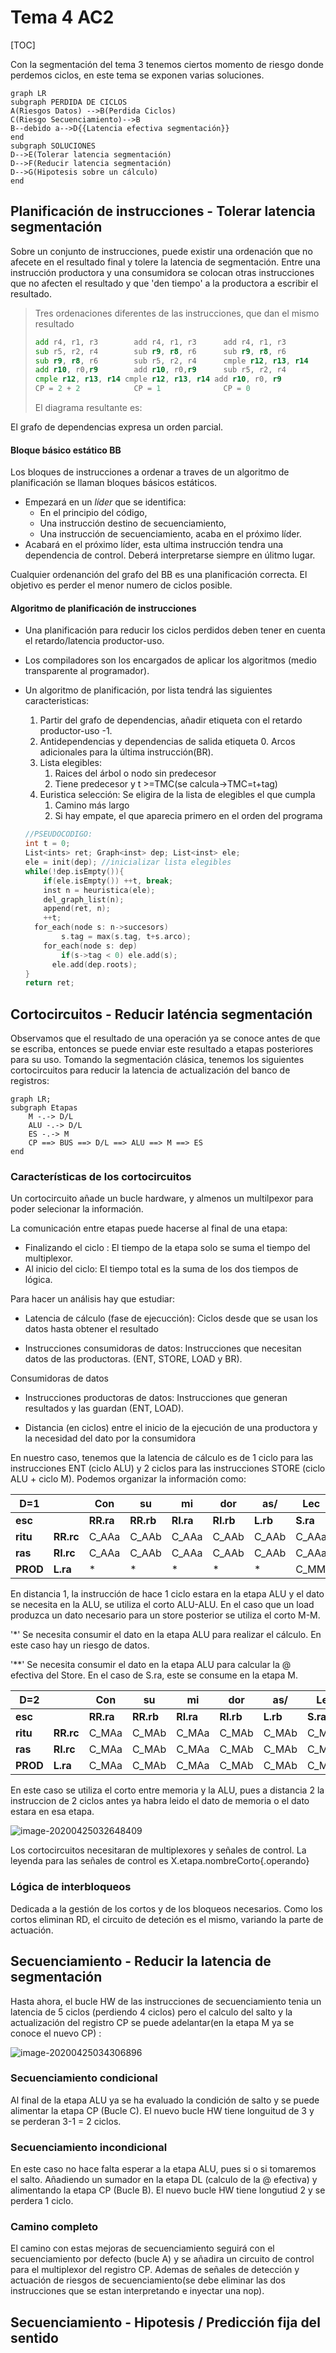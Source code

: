 # Tema 4 AC2

[TOC]

Con la segmentación del tema 3 tenemos ciertos momento de riesgo donde perdemos ciclos, en este tema se exponen varias soluciones.

```mermaid
graph LR
subgraph PERDIDA DE CICLOS
A(Riesgos Datos) -->B(Perdida Ciclos)
C(Riesgo Secuenciamiento)-->B
B--debido a-->D{{Latencia efectiva segmentación}}
end
subgraph SOLUCIONES
D-->E(Tolerar latencia segmentación)
D-->F(Reducir latencia segmentación)
D-->G(Hipotesis sobre un cálculo)
end
```

## Planificación de instrucciones - Tolerar latencia segmentación

Sobre un conjunto de instrucciones, puede existir una ordenación que no afecete en el resultado final y tolere la latencia de segmentación. Entre una instrucción productora y una consumidora se colocan otras instrucciones que no afecten el resultado y que 'den tiempo' a la productora a escribir el resultado. 

> Tres ordenaciones diferentes de las instrucciones, que dan el mismo resultado
>
> ````asm
> add r4, r1, r3 		add r4, r1, r3 		add r4, r1, r3
> sub r5, r2, r4 		sub r9, r8, r6 		sub r9, r8, r6
> sub r9, r8, r6 		sub r5, r2, r4 		cmple r12, r13, r14
> add r10, r0,r9 		add r10, r0,r9 		sub r5, r2, r4
> cmple r12, r13, r14 cmple r12, r13, r14 add r10, r0, r9
> CP = 2 + 2			CP = 1				CP = 0
> ````
>
> El diagrama resultante es:
>

El grafo de dependencias expresa un orden parcial.

#### Bloque básico estático BB

Los bloques de instrucciones a ordenar a traves de un algoritmo de planificación se llaman bloques básicos estáticos. 

* Empezará en un *líder* que se identifica:
  * En el principio del código,
  * Una instrucción destino de secuenciamiento,
  * Una instrucción de secuenciamiento, acaba en el próximo líder.
* Acabará en el próximo líder, esta ultima instrucción tendra una dependencia de control. Deberá interpretarse siempre en úlitmo lugar.

Cualquier ordenanción del grafo del BB es una planificación correcta. El objetivo es perder el menor numero de ciclos posible.

#### Algoritmo de planificación de instrucciones

* Una planificación para reducir los ciclos perdidos deben tener en cuenta el retardo/latencia productor-uso. 

* Los compiladores son los encargados de aplicar los algoritmos (medio transparente al programador).

* Un algoritmo de planificación, por lista tendrá las siguientes caracteristicas:

  1. Partir del grafo de dependencias, añadir etiqueta con  el retardo productor-uso -1.
  2. Antidependencias y dependencias de salida etiqueta 0. Arcos adicionales para la última instrucción(BR).
  3. Lista elegibles:
     1. Raices del árbol o nodo sin predecesor
     2. Tiene predecesor y t >=TMC(se calcula->TMC=t+tag)
  4. Euristica selección: Se eligira de la lista de elegibles el que cumpla
     1. Camino más largo
     2. Si hay empate, el que aparecia primero en el orden del programa

  ````c
  //PSEUDOCODIGO:
  int t = 0;
  List<ints> ret; Graph<inst> dep; List<inst> ele;
  ele = init(dep); //inicializar lista elegibles
  while(!dep.isEmpty()){
      if(ele.isEmpty()) ++t, break;
      inst n = heuristica(ele);
      del_graph_list(n);
      append(ret, n);
      ++t;
  	for_each(node s: n->succesors) 
          s.tag = max(s.tag, t+s.arco);
      for_each(node s: dep)
          if(s->tag < 0) ele.add(s);
     	ele.add(dep.roots);
  }
  return ret;
  ````

## Cortocircuitos - Reducir laténcia segmentación

Observamos que el resultado de una operación ya se conoce antes de que se escriba, entonces se puede enviar este resultado a etapas posteriores para su uso. Tomando la segmentación clásica, tenemos los siguientes cortocircuitos para reducir la latencia de actualización del banco de registros:

````mermaid
graph LR;
subgraph Etapas
	M -.-> D/L
	ALU -.-> D/L
	ES -.-> M
	CP ==> BUS ==> D/L ==> ALU ==> M ==> ES
end
````

### Características de los cortocircuitos

Un cortocircuito añade un bucle hardware, y almenos un multilpexor para poder selecionar la información.

La comunicación entre etapas puede hacerse al final de una etapa:

* Finalizando el ciclo : El tiempo de la etapa solo se suma el tiempo del multiplexor.
* Al inicio del ciclo: El tiempo total es la suma de los dos tiempos de lógica.

Para hacer un análisis hay que estudiar:

* Latencia de cálculo (fase de ejecucción): Ciclos desde que se usan los datos hasta obtener el resultado

* Instrucciones consumidoras de datos: Instrucciones que necesitan datos de las productoras. (ENT, STORE, LOAD y BR).

Consumidoras de datos

* Instrucciones productoras de datos: Instrucciones que generan resultados y las guardan (ENT, LOAD).

* Distancia (en ciclos) entre el inicio de la ejecución de una productora y la necesidad del dato por la consumidora

En nuestro caso, tenemos que la latencia de cálculo es de 1 ciclo para las instrucciones ENT (ciclo ALU) y 2 ciclos para las instrucciones STORE (ciclo ALU + ciclo M). Podemos organizar la información como:

| **D=1**  |           | Con       | su        | mi        | dor       | as/      | Lec      | tur      | as        |
| -------- | --------- | --------- | --------- | --------- | --------- | -------- | -------- | -------- | --------- |
| **esc**  |           | **RR.ra** | **RR.rb** | **RI.ra** | **RI.rb** | **L.rb** | **S.ra** | **S.rb** | **BR.ra** |
| **ritu** | **RR.rc** | C_AAa     | C_AAb     | C_AAa     | C_AAb     | C_AAb    | C_AAa    | C_AAb    | C_AAa     |
| **ras**  | **RI.rc** | C_AAa     | C_AAb     | C_AAa     | C_AAb     | C_AAb    | C_AAa    | C_AAb    | C_AAa     |
| **PROD** | **L.ra**  | *         | *         | *         | *         | *        | C_MM     | **       | *         |

En distancia 1, la instrucción de hace 1 ciclo estara en la etapa ALU y el dato se necesita en la ALU, se utiliza el corto ALU-ALU. En el caso que un load produzca un dato necesario para un store posterior se utiliza el corto M-M.

'*' Se necesita consumir el dato en la etapa ALU para realizar el cálculo.  En este caso hay un riesgo de datos.

'**' Se necesita consumir el dato en la etapa ALU para calcular la @ efectiva del Store. En el caso de S.ra, este se consume en la etapa M.

| **D=2**  |           | Con       | su        | mi        | dor       | as/      | Lec      | tur      | as        |
| -------- | --------- | --------- | --------- | --------- | --------- | -------- | -------- | -------- | --------- |
| **esc**  |           | **RR.ra** | **RR.rb** | **RI.ra** | **RI.rb** | **L.rb** | **S.ra** | **S.rb** | **BR.ra** |
| **ritu** | **RR.rc** | C_MAa     | C_MAb     | C_MAa     | C_MAb     | C_MAb    | C_MAa    | C_MAb    | C_MAa     |
| **ras**  | **RI.rc** | C_MAa     | C_MAb     | C_MAa     | C_MAb     | C_MAb    | C_MAa    | C_MAb    | C_MAa     |
| **PROD** | **L.ra**  | C_MAa     | C_MAb     | C_MAa     | C_MAb     | C_MAb    | C_MMa    | C_MAb    | C_MAa     |

En este caso se utiliza el corto entre memoria y la ALU, pues a distancia 2 la instruccion de 2 ciclos antes ya habra leido el dato de memoria o el dato estara en esa etapa.

![image-20200425032648409](rsc/image-20200425032648409.png)

Los cortocircuitos necesitaran de multiplexores y señales de control. La leyenda para las señales de control es X.etapa.nombreCorto{.operando}

### Lógica de interbloqueos

Dedicada a la gestión de los cortos y de los bloqueos necesarios. Como los cortos eliminan RD, el circuito de deteción es el mismo, variando la parte de actuación.

## Secuenciamiento - Reducir la latencia de segmentación

Hasta ahora, el bucle HW de las instrucciones de secuenciamiento tenia un latencia de 5 ciclos (perdiendo 4 ciclos) pero el calculo del salto y la actualización del registro CP se puede adelantar(en la etapa M ya se conoce el nuevo CP) :

![image-20200425034306896](rsc/image-20200425034306896.png)

### Secuenciamiento condicional

Al final de la etapa ALU ya se ha evaluado la condición de salto y se puede alimentar la etapa CP (Bucle C). El nuevo bucle HW tiene longuitud de 3  y se perderan 3-1 = 2 ciclos.

### Secuenciamiento incondicional

En este caso no hace falta esperar a la etapa ALU, pues si o si tomaremos el salto. Añadiendo un sumador en la etapa DL (calculo de la @ efectiva) y alimentando la etapa CP (Bucle B). El nuevo bucle HW tiene longutiud 2 y se perdera 1 ciclo.

### Camino completo

El camino con estas mejoras de secuenciamiento seguirá con el secuenciamiento por defecto (bucle A) y se añadira un circuito de control para el multiplexor del registro CP. Ademas de señales de detección y actuación de riesgos de secuenciamiento(se debe eliminar las dos instrucciones que se estan interpretando e inyectar una nop).

## Secuenciamiento - Hipotesis / Predicción fija del sentido

